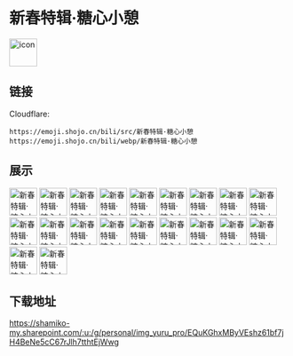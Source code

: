 # 新春特辑·糖心小憩
<img src="https://emoji.shojo.cn/bili/src/新春特辑·糖心小憩/icon.png" width="50" height="50" alt="icon">

## 链接
Cloudflare:
```
https://emoji.shojo.cn/bili/src/新春特辑·糖心小憩
https://emoji.shojo.cn/bili/webp/新春特辑·糖心小憩
```
## 展示
<img src="https://emoji.shojo.cn/bili/src/新春特辑·糖心小憩/新春特辑·糖心小憩-拜托.png" width="50" height="50" alt="新春特辑·糖心小憩-拜托">
<img src="https://emoji.shojo.cn/bili/src/新春特辑·糖心小憩/新春特辑·糖心小憩-吃零食.png" width="50" height="50" alt="新春特辑·糖心小憩-吃零食">
<img src="https://emoji.shojo.cn/bili/src/新春特辑·糖心小憩/新春特辑·糖心小憩-大桔大利.png" width="50" height="50" alt="新春特辑·糖心小憩-大桔大利">
<img src="https://emoji.shojo.cn/bili/src/新春特辑·糖心小憩/新春特辑·糖心小憩-大哭.png" width="50" height="50" alt="新春特辑·糖心小憩-大哭">
<img src="https://emoji.shojo.cn/bili/src/新春特辑·糖心小憩/新春特辑·糖心小憩-等红包.png" width="50" height="50" alt="新春特辑·糖心小憩-等红包">
<img src="https://emoji.shojo.cn/bili/src/新春特辑·糖心小憩/新春特辑·糖心小憩-给你小心心.png" width="50" height="50" alt="新春特辑·糖心小憩-给你小心心">
<img src="https://emoji.shojo.cn/bili/src/新春特辑·糖心小憩/新春特辑·糖心小憩-给您拜年~.png" width="50" height="50" alt="新春特辑·糖心小憩-给您拜年~">
<img src="https://emoji.shojo.cn/bili/src/新春特辑·糖心小憩/新春特辑·糖心小憩-恭喜发财.png" width="50" height="50" alt="新春特辑·糖心小憩-恭喜发财">
<img src="https://emoji.shojo.cn/bili/src/新春特辑·糖心小憩/新春特辑·糖心小憩-喝奶茶.png" width="50" height="50" alt="新春特辑·糖心小憩-喝奶茶">
<img src="https://emoji.shojo.cn/bili/src/新春特辑·糖心小憩/新春特辑·糖心小憩-冷酷.png" width="50" height="50" alt="新春特辑·糖心小憩-冷酷">
<img src="https://emoji.shojo.cn/bili/src/新春特辑·糖心小憩/新春特辑·糖心小憩-满足.png" width="50" height="50" alt="新春特辑·糖心小憩-满足">
<img src="https://emoji.shojo.cn/bili/src/新春特辑·糖心小憩/新春特辑·糖心小憩-上线！.png" width="50" height="50" alt="新春特辑·糖心小憩-上线！">
<img src="https://emoji.shojo.cn/bili/src/新春特辑·糖心小憩/新春特辑·糖心小憩-生气.png" width="50" height="50" alt="新春特辑·糖心小憩-生气">
<img src="https://emoji.shojo.cn/bili/src/新春特辑·糖心小憩/新春特辑·糖心小憩-收到.png" width="50" height="50" alt="新春特辑·糖心小憩-收到">
<img src="https://emoji.shojo.cn/bili/src/新春特辑·糖心小憩/新春特辑·糖心小憩-万柿如意.png" width="50" height="50" alt="新春特辑·糖心小憩-万柿如意">
<img src="https://emoji.shojo.cn/bili/src/新春特辑·糖心小憩/新春特辑·糖心小憩-无语.png" width="50" height="50" alt="新春特辑·糖心小憩-无语">
<img src="https://emoji.shojo.cn/bili/src/新春特辑·糖心小憩/新春特辑·糖心小憩-下线.png" width="50" height="50" alt="新春特辑·糖心小憩-下线">
<img src="https://emoji.shojo.cn/bili/src/新春特辑·糖心小憩/新春特辑·糖心小憩-新年快乐.png" width="50" height="50" alt="新春特辑·糖心小憩-新年快乐">
<img src="https://emoji.shojo.cn/bili/src/新春特辑·糖心小憩/新春特辑·糖心小憩-再玩一会.png" width="50" height="50" alt="新春特辑·糖心小憩-再玩一会">
<img src="https://emoji.shojo.cn/bili/src/新春特辑·糖心小憩/新春特辑·糖心小憩-在干嘛？.png" width="50" height="50" alt="新春特辑·糖心小憩-在干嘛？">

## 下载地址

https://shamiko-my.sharepoint.com/:u:/g/personal/img_yuru_pro/EQuKGhxMByVEshz61bf7jH4BeNe5cC67rJlh7tthtEjWwg